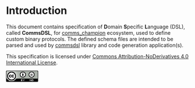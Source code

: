# Introduction
This document contains specification of **D**omain **S**pecific **L**anguage (DSL),
called **CommsDSL**, for [comms_champion](https://github.com/arobenko/comms_champion) ecosystem,
used to define custom binary protocols. The defined schema files are intended
to be parsed and used by [commsdsl](https://github.com/arobenko/commsdsl) library and code
generation application(s).

This specification is licensed under
[Commons Attribution-NoDerivatives 4.0 International License](https://creativecommons.org/licenses/by-nd/4.0/).

![cc-by-nd](cc-by-nd.png)


